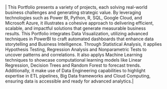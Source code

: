 | This Portfolio presents a variety of projects, each solving real-world business challenges and generating strategic value. By leveraging technologies such as Power BI, Python, R, SQL, Google Cloud, and Microsoft Azure, it illustrates a cohesive approach to delivering efficient, scalable, and impactful solutions that generate measurable business results. This Portfolio integrates Data Visualization, utilizing advanced techniques in PowerBI to craft automated dashboards that enhance data storytelling and Business Intelligence. Through Statistical Analysis, it applies Hypothesis Testing, Regression Analysis and Nonparametric Tests to uncover patterns and correlations. It also applys Machine Learning techniques to showcase computational learning models like Linear Regression, Decision Trees and Random Forest to forecast trends. Additionally, it make use of Data Engineering capabilities to highlight expertise in ETL pipelines, Big Data frameworks and Cloud Computing, ensuring data is accessible and ready for advanced analytics.|
